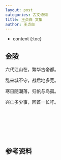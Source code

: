 ```yaml
---
layout: post
categories: 古文诗词
title: 王贞白 文集
author: 王贞白
---
```

* content
{:toc}

## 金陵

六代江山在，繁华古帝都。

乱来城不守，战后地多芜。

寒日随潮落，归帆与鸟孤。

兴亡多少事，回首一长吁。


<br/><br/><br/><br/><br/>
## 参考资料



